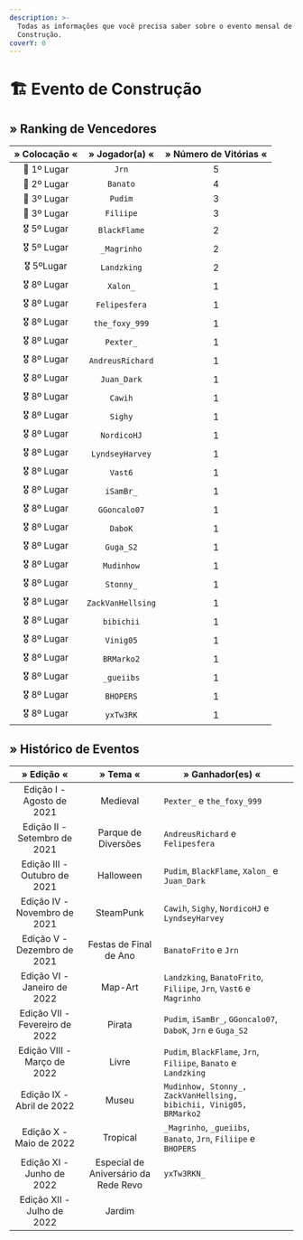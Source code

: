 ```yaml
---
description: >-
  Todas as informações que você precisa saber sobre o evento mensal de
  Construção.
coverY: 0
---
```


# 🏗 Evento de Construção

## » Ranking de Vencedores

| » Colocação « |   » Jogador(a) «  | » Número de Vitórias « |
| :-----------: | :---------------: | :--------------------: |
|  🥇 1º Lugar  |       `Jrn`       |            5           |
|  🥈 2º Lugar  |      `Banato`     |            4           |
|  🥉 3º Lugar  |      `Pudim`      |            3           |
|  🥉 3º Lugar  |     `Filiipe`     |            3           |
|  🎖️ 5º Lugar |    `BlackFlame`   |            2           |
|  🎖️ 5º Lugar |    `_Magrinho`    |            2           |
|  🎖️ 5ºLugar  |    `Landzking`    |            2           |
|  🎖️ 8º Lugar |      `Xalon_`     |            1           |
|  🎖️ 8º Lugar |   `Felipesfera`   |            1           |
|  🎖️ 8º Lugar |   `the_foxy_999`  |            1           |
|  🎖️ 8º Lugar |     `Pexter_`     |            1           |
|  🎖️ 8º Lugar |  `AndreusRichard` |            1           |
|  🎖️ 8º Lugar |    `Juan_Dark`    |            1           |
|  🎖️ 8º Lugar |      `Cawih`      |            1           |
|  🎖️ 8º Lugar |      `Sighy`      |            1           |
|  🎖️ 8º Lugar |    `NordicoHJ`    |            1           |
|  🎖️ 8º Lugar |  `LyndseyHarvey`  |            1           |
|  🎖️ 8º Lugar |      `Vast6`      |            1           |
|  🎖️ 8º Lugar |     `iSamBr_`     |            1           |
|  🎖️ 8º Lugar |    `GGoncalo07`   |            1           |
|  🎖️ 8º Lugar |      `DaboK`      |            1           |
|  🎖️ 8º Lugar |     `Guga_S2`     |            1           |
|  🎖️ 8º Lugar |     `Mudinhow`    |            1           |
|  🎖️ 8º Lugar |     `Stonny_`     |            1           |
|  🎖️ 8º Lugar | `ZackVanHellsing` |            1           |
|  🎖️ 8º Lugar |     `bibichii`    |            1           |
|  🎖️ 8º Lugar |     `Vinig05`     |            1           |
|  🎖️ 8º Lugar |     `BRMarko2`    |            1           |
|  🎖️ 8º Lugar |     `_gueiibs`    |            1           |
|  🎖️ 8º Lugar |     `BHOPERS`     |            1           |
|  🎖️ 8º Lugar |     `yxTw3RK`     |            1           |

## » Histórico de Eventos

|           » Edição «           |               » Tema «               | » Ganhador(es) «                                                   |     |
| :----------------------------: | :----------------------------------: | ------------------------------------------------------------------ | :-: |
|    Edição I - Agosto de 2021   |               Medieval               | `Pexter_` e `the_foxy_999`                                         |     |
|  Edição II - Setembro de 2021  |          Parque de Diversões         | `AndreusRichard` e `Felipesfera`                                   |     |
|  Edição III - Outubro de 2021  |               Halloween              | `Pudim`, `BlackFlame`, `Xalon_` e `Juan_Dark`                      |     |
|  Edição IV - Novembro de 2021  |               SteamPunk              | `Cawih`, `Sighy`, `NordicoHJ` e `LyndseyHarvey`                    |     |
|   Edição V - Dezembro de 2021  |        Festas de Final de Ano        | `BanatoFrito` e `Jrn`                                              |     |
|   Edição VI - Janeiro de 2022  |                Map-Art               | `Landzking`, `BanatoFrito`, `Filiipe`, `Jrn`, `Vast6` e `Magrinho` |     |
| Edição VII - Fevereiro de 2022 |                Pirata                | `Pudim`, `iSamBr_`, `GGoncalo07`, `DaboK`, `Jrn` e `Guga_S2`       |     |
|   Edição VIII - Março de 2022  |                 Livre                | `Pudim`, `BlackFlame`, `Jrn`, `Filiipe`, `Banato` e `Landzking`    |     |
|    Edição IX - Abril de 2022   |                 Museu                | `Mudinhow, Stonny_, ZackVanHellsing, bibichii, Vinig05, BRMarko2`  |     |
|     Edição X - Maio de 2022    |               Tropical               | `_Magrinho`, `_gueiibs`, `Banato`, `Jrn`, `Filiipe` e `BHOPERS`    |     |
|    Edição XI - Junho de 2022   | Especial de Aniversário da Rede Revo | `yxTw3RKN_`                                                        |     |
|   Edição XII - Julho de 2022   |                Jardim                |                                                                    |     |
